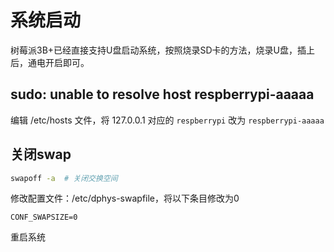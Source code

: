 # 系统启动  

树莓派3B+已经直接支持U盘启动系统，按照烧录SD卡的方法，烧录U盘，插上后，通电开启即可。

## sudo: unable to resolve host respberrypi-aaaaa

编辑 /etc/hosts 文件，将 127.0.0.1 对应的 `respberrypi` 改为 `respberrypi-aaaaa`

## 关闭swap

```bash
swapoff -a  # 关闭交换空间
```

修改配置文件：/etc/dphys-swapfile，将以下条目修改为0

```
CONF_SWAPSIZE=0
```

重启系统